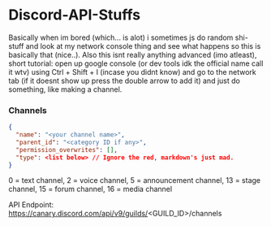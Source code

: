 # Discord-API-Stuffs

Basically when im bored (which... is alot) i sometimes js do random shi- stuff and look at my network console thing and see what happens so this is basically that (nice..).
Also this isnt really anything advanced (imo atleast), short tutorial: open up google console (or dev tools idk the official name call it wtv) using Ctrl + Shift + I (incase you didnt know) and go to the network tab (if it doesnt show up press the double arrow to add it) and just do something, like making a channel.

### Channels
```json
{
  "name": "<your channel name>",
  "parent_id": "<category ID if any>",
  "permission_overwrites": [],
  "type": <list below> // Ignore the red, markdown's just mad.
}
```

0 = text channel,
2 = voice channel,
5 = announcement channel,
13 = stage channel,
15 = forum channel,
16 = media channel

API Endpoint: https://canary.discord.com/api/v9/guilds/<GUILD_ID>/channels

